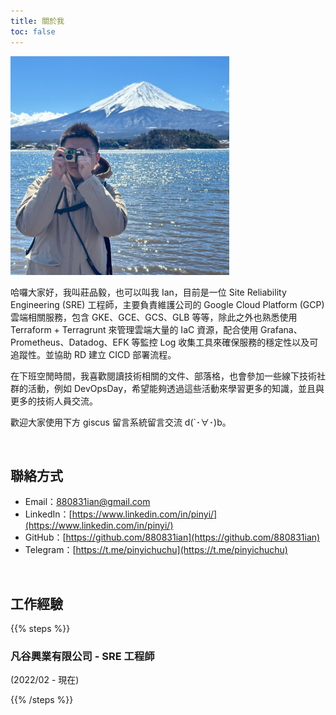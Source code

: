 ```yaml
---
title: 關於我
toc: false
---
```


<img src="/images/logo.jpeg" width="350" />

<br>

哈囉大家好，我叫莊品毅，也可以叫我 Ian，目前是一位 Site Reliability Engineering (SRE) 工程師，主要負責維護公司的 Google Cloud Platform (GCP) 雲端相關服務，包含 GKE、GCE、GCS、GLB 等等，除此之外也熟悉使用 Terraform + Terragrunt 來管理雲端大量的 IaC 資源，配合使用 Grafana、Prometheus、Datadog、EFK 等監控 Log 收集工具來確保服務的穩定性以及可追蹤性。並協助 RD 建立 CICD 部署流程。

在下班空閒時間，我喜歡閱讀技術相關的文件、部落格，也會參加一些線下技術社群的活動，例如 DevOpsDay，希望能夠透過這些活動來學習更多的知識，並且與更多的技術人員交流。

歡迎大家使用下方 giscus 留言系統留言交流 d(`･∀･)b。

<br>

## 聯絡方式

- Email：[880831ian@gmail.com](880831ian@gmail.com)
- LinkedIn：[https://www.linkedin.com/in/pinyi/](https://www.linkedin.com/in/pinyi/)
- GitHub：[https://github.com/880831ian](https://github.com/880831ian)
- Telegram：[https://t.me/pinyichuchu](https://t.me/pinyichuchu)

<br>

## 工作經驗

{{% steps %}}

### 凡谷興業有限公司 - SRE 工程師

(2022/02 - 現在)

{{% /steps %}}
